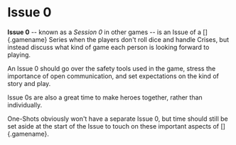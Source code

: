 # Issue 0

**Issue 0** -- known as a *Session 0* in other games -- is an
Issue of a []{.gamename} Series when the players don't roll dice and 
handle Crises, but instead discuss what kind of game each person
is looking forward to playing.

An Issue 0 should go over the safety tools used in the game, stress
the importance of open communication, and set expectations on the kind
of story and play.

Issue 0s are also a great time to make heroes together, rather than 
individually.

One-Shots obviously won't have a separate Issue 0, but time should still
be set aside at the start of the Issue to touch on these important aspects
of []{.gamename}.
